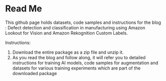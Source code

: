 # Read Me

This github page holds datasets, code samples and instructions for the blog : Defect detection and classification in manufacturing using Amazon Lookout for Vision and Amazon Rekognition Custom Labels.

Instructions:

1. Download the entire package as a zip file and unzip it.
2. As you read the blog and follow along, it will refer you to detailed instructions for training AI models, code samples for augmentation and datasets for various training experiments which are part of the downloaded package 
